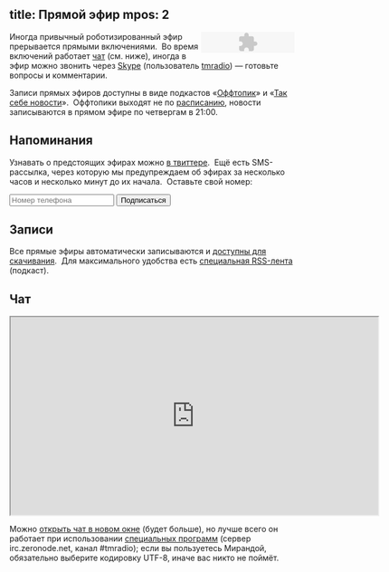 title: Прямой эфир
mpos: 2
---
<div style="float:right" id="player"><object classid="clsid:D27CDB6E-AE6D-11cf-96B8-444553540000" codebase="http://download.macromedia.com/pub/shockwave/cabs/flash/swflash.cab#version=6,0,0,0" width="165" height="37" id="swf"><param name="movie" value="niftyplayer.swf?file=http://stream.tmradio.net:8180/live.mp3"><param name="quality" value="high"/><param name="bgcolor" value="#FFFFFF"/><embed src="niftyplayer.swf?file=http://stream.tmradio.net:8180/live.mp3" quality="high" bgcolor="#FFFFFF" width="165" height="37" name="swf" type="application/x-shockwave-flash" swLiveConnect="true" pluginspage="http://www.macromedia.com/go/getflashplayer"></embed></object></div>

Иногда привычный роботизированный эфир прерывается прямыми включениями.  Во
время включений работает [чат][chat] (см. ниже), иногда в эфир можно звонить
через [Skype][] (пользователь [tmradio][tms]) — готовьте вопросы и комментарии.

Записи прямых эфиров доступны в виде подкастов «[Оффтопик][offtopic]» и «[Так
себе новости][ssn]».  Оффтопики выходят не по [расписанию][rasp], новости
записываются в прямом эфире по четвергам в 21:00.


## Напоминания

Узнавать о предстоящих эфирах можно [в твиттере][twitter].  Ещё есть
SMS-рассылка, через которую мы предупреждаем об эфирах за несколько часов и
несколько минут до их начала.  Оставьте свой номер:

<form id="feedback" method="post" action="https://dead-channel-news.appspot.com/feedback">
<input type="hidden" name="back" value="http://www.tmradio.net/live.html"/>
<input type="hidden" name="site" value="tmradio.net/live"/>
<input type="hidden" name="from" value="live@tmradio.net"/>
<input type="text" name="text" placeholder="Номер телефона"/> <input type="submit" value="Подписаться"/>
</form>


## Записи

Все прямые эфиры автоматически записываются и [доступны для скачивания][dump]. 
Для максимального удобства есть [специальная RSS-лента][dump-rss] (подкаст).

[dump]: http://stream.tmradio.net/dump/
[dump-rss]: http://stream.tmradio.net/dump/live.xml


## Чат

<iframe width="650" height="350" src="http://widget.mibbit.com/?settings=a7caefd291afb73c4d533f392cc6bb2b&amp;nick=vegetable_%3F%3F%3F%3F&amp;server=irc.zeronode.net&amp;channel=%23tmradio&amp;hashtag=%23tmradio"></iframe>

Можно [открыть чат в новом окне][chat] (будет больше), но лучше всего он
работает при использовании [специальных программ][IRC] (сервер irc.zeronode.net,
канал #tmradio); если вы пользуетесь Мирандой, обязательно выберите кодировку
UTF-8, иначе вас никто не поймёт.

[smster.ru]: http://smster.ru/
[dug]: http://smster.ru/dug/
[chat]: http://widget.mibbit.com/?settings=a7caefd291afb73c4d533f392cc6bb2b&server=irc.zeronode.net&channel=%23tmradio&nick=vegetable_%3F%3F%3F%3F
[IRC]: http://ru.wikipedia.org/wiki/IRC
[Skype]: http://www.skype.com/
[tms]: skype:tmradio?userinfo
[offtopic]: http://offtopic.rpod.ru/
[ssn]: /news.html
[twitter]: http://twitter.com/#search?q=%23tmradio
[rasp]: /schedule.html
